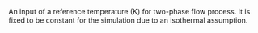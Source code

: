 An input of a reference temperature (K) for two-phase flow process.
It is fixed to be constant for the simulation due to an isothermal assumption.
